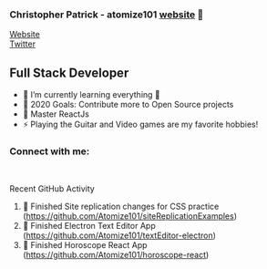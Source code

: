 ### Christopher Patrick - atomize101 [website] 👋

[Website](http://www.nuclearcoding.com)
<br />
[Twitter](https://twitter.com/atomize101)

## Full Stack Developer

-   🌱 I’m currently learning everything 🤣
-   🥅 2020 Goals: Contribute more to Open Source projects
-   💪 Master ReactJs
-   ⚡ Playing the Guitar and Video games are my favorite hobbies!

### Connect with me:

<br />

Recent GitHub Activity

<!--START_SECTION:activity-->

1. 💪 Finished Site replication changes for CSS practice (https://github.com/Atomize101/siteReplicationExamples)
2. 💪 Finished Electron Text Editor App (https://github.com/Atomize101/textEditor-electron)
3. 💪 Finished Horoscope React App (https://github.com/Atomize101/horoscope-react)

[website]: http://www.nuclearcoding.com
[twitter]: https://twitter.com/atomize101
[linkedin]: https://www.linkedin.com/in/chris-patrick-29854138/
